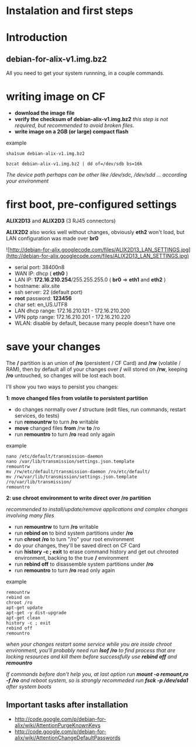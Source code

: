 # Instalation and first steps

# Introduction #
## debian-for-alix-v1.img.bz2 ##

All you need to get your system runnning, in a couple commands.


# writing image on CF #

  * **download the image file**
  * **verify the checksum of debian-alix-v1.img.bz2** _this step is not required, but recommended to avoid broken files._
  * **write image on a 2GB (or large) compact flash**

example
```
sha1sum debian-alix-v1.img.bz2

bzcat debian-alix-v1.img.bz2 | dd of=/dev/sdb bs=16k
```
_The device path perhaps can be other like /dev/sdc, /dev/sdd ... according your environment_

# first boot, pre-configured settings #

**ALIX2D13** and **ALIX2D3** (3 RJ45 connectors)

**ALIX2D2** also works well without changes, obviously **eth2** won't load, but LAN configuration was made over **br0**

![http://debian-for-alix.googlecode.com/files/ALIX2D13_LAN_SETTINGS.jpg](http://debian-for-alix.googlecode.com/files/ALIX2D13_LAN_SETTINGS.jpg)

  * serial port: 38400n8
  * WAN IP: dhcp ( **eth0** )
  * LAN IP: **172.16.210.254**/255.255.255.0 ( **br0** => **eth1** and **eth2** )
  * hostname: alix.site
  * ssh server: 22 (default port)
  * **root** password: **123456**
  * char set: en\_US.UTF8
  * LAN dhcp range: 172.16.210.121 - 172.16.210.200
  * VPN pptp range: 172.16.210.201 - 172.16.210.220
  * WLAN: disable by default, because many people doesn't have one

# save your changes #

The **/** partition is an union of **/ro** (persistent / CF Card) and **/rw** (volatile / RAM), then by default all of your changes over **/** will stored on **/rw**, keeping **/ro** untouched, so changes will be lost each boot.

I'll show you two ways to persist you changes:

**1: move changed files from volatile to persistent partition**
  * do changes normally over **/** structure (edit files, run commands, restart services, do tests)
  * run **remountrw** to turn **/ro** writable
  * **move** changed files **from** /rw **to** /ro
  * run **remountro** to turn **/ro** read only again

example
```
nano /etc/default/transmission-daemon
nano /var/lib/transmission/settings.json.template
remountrw
mv /rw/etc/default/transmission-daemon /ro/etc/default/
mv /rw/var/lib/transmission/settings.json.template /ro/var/lib/transmission/
remountro
```

**2: use chroot environment to write direct over /ro partition**

_recommended to install/update/remove applications and complex changes involving many files_

  * run **remountrw** to turn **/ro** writable
  * run **rebind on** to bind system partitions under **/ro**
  * run **chroot /ro** to turn "/ro" your root environment
  * do your changes, they'll be saved direct on CF Card
  * run **history -c ; exit** to erase command history and get out chrooted environment, backing to the true **/** environment
  * run **rebind off** to disassemble system partitions under **/ro**
  * run **remountro** to turn **/ro** read only again

example
```
remountrw
rebind on
chroot /ro
apt-get update
apt-get -y dist-upgrade
apt-get clean
history -c ; exit
rebind off
remountro
```

_when your changes restart some service while you are inside chroot environment, you'll probably need run **lsof /ro** to find process that are locking resources and kill them before successfully use **rebind off** and **remountro**_

_If commands before don't help you, at last option run **mount -o remount,ro -f /ro** and reboot system, so is strongly recommeded run **fsck -p /dev/sda1** after system boots_


## Important tasks after installation ##
  * http://code.google.com/p/debian-for-alix/wiki/AttentionPurgeKnownKeys
  * http://code.google.com/p/debian-for-alix/wiki/AttentionChangeDefaultPasswords